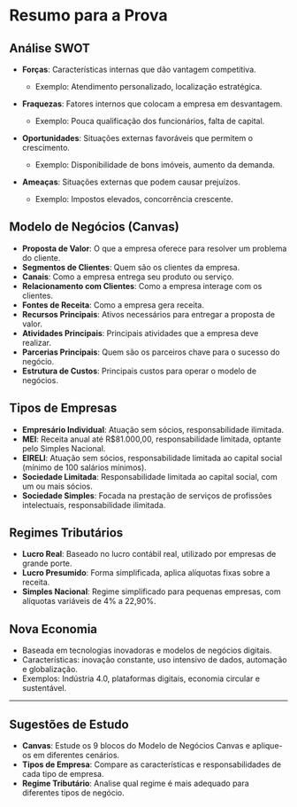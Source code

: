 # Resumo para a Prova

## Análise SWOT

- **Forças**: Características internas que dão vantagem competitiva.
  - Exemplo: Atendimento personalizado, localização estratégica.
  
- **Fraquezas**: Fatores internos que colocam a empresa em desvantagem.
  - Exemplo: Pouca qualificação dos funcionários, falta de capital.

- **Oportunidades**: Situações externas favoráveis que permitem o crescimento.
  - Exemplo: Disponibilidade de bons imóveis, aumento da demanda.

- **Ameaças**: Situações externas que podem causar prejuízos.
  - Exemplo: Impostos elevados, concorrência crescente.

## Modelo de Negócios (Canvas)

- **Proposta de Valor**: O que a empresa oferece para resolver um problema do cliente.
- **Segmentos de Clientes**: Quem são os clientes da empresa.
- **Canais**: Como a empresa entrega seu produto ou serviço.
- **Relacionamento com Clientes**: Como a empresa interage com os clientes.
- **Fontes de Receita**: Como a empresa gera receita.
- **Recursos Principais**: Ativos necessários para entregar a proposta de valor.
- **Atividades Principais**: Principais atividades que a empresa deve realizar.
- **Parcerias Principais**: Quem são os parceiros chave para o sucesso do negócio.
- **Estrutura de Custos**: Principais custos para operar o modelo de negócios.

## Tipos de Empresas

- **Empresário Individual**: Atuação sem sócios, responsabilidade ilimitada.
- **MEI**: Receita anual até R$81.000,00, responsabilidade limitada, optante pelo Simples Nacional.
- **EIRELI**: Atuação sem sócios, responsabilidade limitada ao capital social (mínimo de 100 salários mínimos).
- **Sociedade Limitada**: Responsabilidade limitada ao capital social, com um ou mais sócios.
- **Sociedade Simples**: Focada na prestação de serviços de profissões intelectuais, responsabilidade ilimitada.
  
## Regimes Tributários

- **Lucro Real**: Baseado no lucro contábil real, utilizado por empresas de grande porte.
- **Lucro Presumido**: Forma simplificada, aplica alíquotas fixas sobre a receita.
- **Simples Nacional**: Regime simplificado para pequenas empresas, com alíquotas variáveis de 4% a 22,90%.

## Nova Economia

- Baseada em tecnologias inovadoras e modelos de negócios digitais.
- Características: inovação constante, uso intensivo de dados, automação e globalização.
- Exemplos: Indústria 4.0, plataformas digitais, economia circular e sustentável.

---

## Sugestões de Estudo

- **Canvas**: Estude os 9 blocos do Modelo de Negócios Canvas e aplique-os em diferentes cenários.
- **Tipos de Empresa**: Compare as características e responsabilidades de cada tipo de empresa.
- **Regime Tributário**: Analise qual regime é mais adequado para diferentes tipos de negócio.
